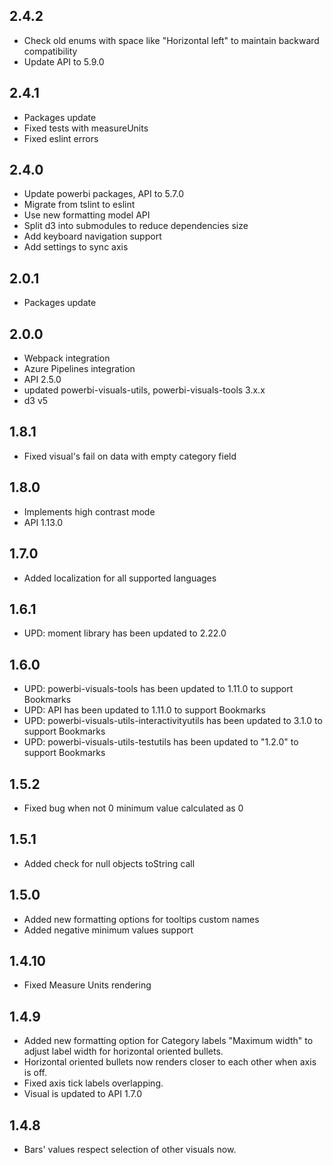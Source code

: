 ## 2.4.2
* Check old enums with space like "Horizontal left" to maintain backward compatibility
* Update API to 5.9.0

## 2.4.1
* Packages update
* Fixed tests with measureUnits
* Fixed eslint errors

## 2.4.0
* Update powerbi packages, API to 5.7.0
* Migrate from tslint to eslint
* Use new formatting model API
* Split d3 into submodules to reduce dependencies size
* Add keyboard navigation support
* Add settings to sync axis

## 2.0.1
 * Packages update

## 2.0.0
 * Webpack integration
 * Azure Pipelines integration
 * API 2.5.0
 * updated powerbi-visuals-utils, powerbi-visuals-tools 3.x.x
 * d3 v5

## 1.8.1
* Fixed visual's fail on data with empty category field
## 1.8.0
* Implements high contrast mode
* API 1.13.0

## 1.7.0
* Added localization for all supported languages

## 1.6.1
* UPD: moment library has been updated to 2.22.0

## 1.6.0
* UPD: powerbi-visuals-tools has been updated to 1.11.0 to support Bookmarks
* UPD: API has been updated to 1.11.0 to support Bookmarks
* UPD: powerbi-visuals-utils-interactivityutils has been updated to 3.1.0 to support Bookmarks
* UPD: powerbi-visuals-utils-testutils has been updated to "1.2.0" to support Bookmarks

## 1.5.2
* Fixed bug when not 0 minimum value calculated as 0

## 1.5.1
* Added check for null objects toString call

## 1.5.0
* Added new formatting options for tooltips custom names
* Added negative minimum values support

## 1.4.10
* Fixed Measure Units rendering

## 1.4.9
* Added new formatting option for Category labels "Maximum width" to adjust label width for horizontal oriented bullets.
* Horizontal oriented bullets now renders closer to each other when axis is off.
* Fixed axis tick labels overlapping.
* Visual is updated to API 1.7.0

## 1.4.8
* Bars' values respect selection of other visuals now.
